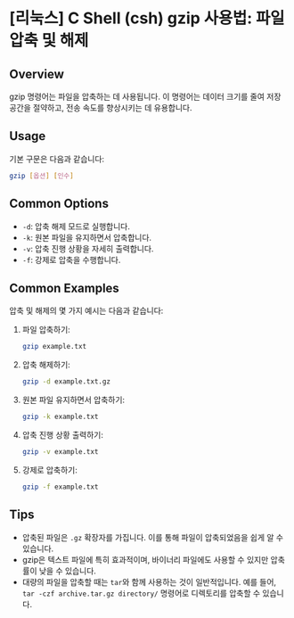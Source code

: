# [리눅스] C Shell (csh) gzip 사용법: 파일 압축 및 해제

## Overview
gzip 명령어는 파일을 압축하는 데 사용됩니다. 이 명령어는 데이터 크기를 줄여 저장 공간을 절약하고, 전송 속도를 향상시키는 데 유용합니다.

## Usage
기본 구문은 다음과 같습니다:

```bash
gzip [옵션] [인수]
```

## Common Options
- `-d`: 압축 해제 모드로 실행합니다.
- `-k`: 원본 파일을 유지하면서 압축합니다.
- `-v`: 압축 진행 상황을 자세히 출력합니다.
- `-f`: 강제로 압축을 수행합니다.

## Common Examples
압축 및 해제의 몇 가지 예시는 다음과 같습니다:

1. 파일 압축하기:
   ```bash
   gzip example.txt
   ```

2. 압축 해제하기:
   ```bash
   gzip -d example.txt.gz
   ```

3. 원본 파일 유지하면서 압축하기:
   ```bash
   gzip -k example.txt
   ```

4. 압축 진행 상황 출력하기:
   ```bash
   gzip -v example.txt
   ```

5. 강제로 압축하기:
   ```bash
   gzip -f example.txt
   ```

## Tips
- 압축된 파일은 `.gz` 확장자를 가집니다. 이를 통해 파일이 압축되었음을 쉽게 알 수 있습니다.
- gzip은 텍스트 파일에 특히 효과적이며, 바이너리 파일에도 사용할 수 있지만 압축률이 낮을 수 있습니다.
- 대량의 파일을 압축할 때는 `tar`와 함께 사용하는 것이 일반적입니다. 예를 들어, `tar -czf archive.tar.gz directory/` 명령어로 디렉토리를 압축할 수 있습니다.
